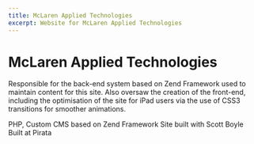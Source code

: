 ```yaml
---
title: McLaren Applied Technologies
excerpt: Website for McLaren Applied Technologies
---
```


# McLaren Applied Technologies

Responsible for the back-end system based on Zend Framework used to maintain content for this site. Also oversaw the creation of the front-end, including the optimisation of the site for iPad users via the use of CSS3 transitions for smoother animations.

PHP, Custom CMS based on Zend Framework
Site built with Scott Boyle
Built at Pirata
